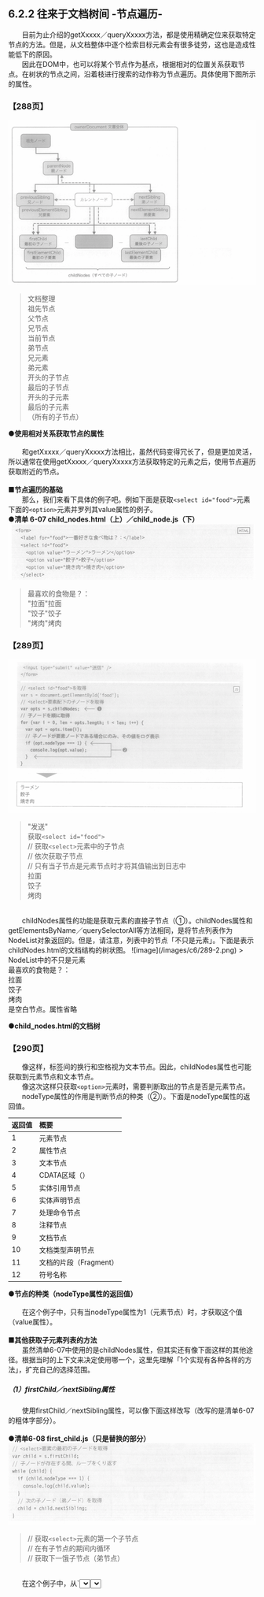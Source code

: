 ## 6.2.2 往来于文档树间 -节点遍历-
&emsp;&emsp;目前为止介绍的getXxxxx／queryXxxxx方法，都是使用精确定位来获取特定节点的方法。但是，从文档整体中逐个检索目标元素会有很多徒劳，这也是造成性能低下的原因。<br>&emsp;&emsp;因此在DOM中，也可以将某个节点作为基点，根据相对的位置关系获取节点。在树状的节点之间，沿着枝进行搜索的动作称为节点遍历。具体使用下图所示的属性。<br>
### 【288页】
![image](/images/c6/288-1.png)
> 文档整理<br>祖先节点<br>父节点<br>兄节点<br>当前节点<br>弟节点<br>兄元素<br>弟元素<br>开头的子节点<br>最后的子节点<br>开头的子元素<br>最后的子元素<br>（所有的子节点）

**●使用相对关系获取节点的属性**<br><br>
&emsp;&emsp;和getXxxxx／queryXxxxx方法相比，虽然代码变得冗长了，但是更加灵活，所以通常在使用getXxxxx／queryXxxxx方法获取特定的元素之后，使用节点遍历获取附近的节点。<br><br>
**■节点遍历的基础**<br>&emsp;&emsp;那么，我们来看下具体的例子吧。例如下面是获取`<select id="food">`元素下面的`<option>`元素并罗列其value属性的例子。<br>
**●清单 6-07 child_nodes.html（上）／child_node.js（下）**
![image](/images/c6/288-2.png)
> 最喜欢的食物是？：<br>"拉面"拉面<br>"饺子"饺子<br>"烤肉"烤肉

### 【289页】
![image](/images/c6/289-1.png)
> "发送"<br>获取`<select id="food">`<br>// 获取`<select>`元素中的子节点<br>// 依次获取子节点<br>// 只有当子节点是元素节点时才将其值输出到日志中<br>拉面<br>饺子<br>烤肉

<br>
&emsp;&emsp;childNodes属性的功能是获取元素的直接子节点（①）。childNodes属性和getElementsByName／querySelectorAll等方法相同，是将节点列表作为NodeList对象返回的。但是，请注意，列表中的节点「不只是元素」。下面是表示childNodes.html的文档结构的树状图。
![image](/images/c6/289-2.png)
> NodeList中的不只是元素<br>最喜欢的食物是？：<br>拉面<br>饺子<br>烤肉<br>是空白节点。属性省略

**●child_nodes.html的文档树**
### 【290页】
&emsp;&emsp;像这样，标签间的换行和空格视为文本节点。因此，childNodes属性也可能获取到元素节点和文本节点。<br>&emsp;&emsp;像这次这样只获取`<option>`元素时，需要判断取出的节点是否是元素节点。<br>&emsp;&emsp;nodeType属性的作用是判断节点的种类（②）。下面是nodeType属性的返回值。

返回值 | 概要
:-- | :--
1 | 元素节点
2 | 属性节点
3 | 文本节点
4 | CDATA区域（<![CDATA[~]]>）
5 | 实体引用节点
6 | 实体声明节点
7 | 处理命令节点
8 | 注释节点
9 | 文档节点
10 | 文档类型声明节点
11 | 文档的片段（Fragment）
12 | 符号名称
**●节点的种类（nodeType属性的返回值）**<br><br>
&emsp;&emsp;在这个例子中，只有当nodeType属性为1（元素节点）时，才获取这个值（value属性）。<br><br>
**■其他获取子元素列表的方法**<br>&emsp;&emsp;虽然清单6-07中使用的是childNodes属性，但其实还有像下面这样的其他途径。根据当时的上下文来决定使用哪一个，这里先理解「1个实现有各种各样的方法」，扩充自己的选择范围。
##### （1）firstChild／nextSibling属性
&emsp;&emsp;使用firstChild／nextSibling属性，可以像下面这样改写（改写的是清单6-07的粗体字部分）。<br><br>
**●清单6-08 first_child.js（只是替换的部分）**
![image](/images/c6/290-1.png)
> // 获取`<select>`元素的第一个子节点<br>// 在有子节点的期间内循环<br>// 获取下一饿子节点（弟节点）<br>

<br>
&emsp;&emsp;在这个例子中，从`<select>`元素中第一个子节点开始，依次获取之后的兄弟节点（直到后面没有为止）。使用lastChild／previousSibling属性也是基本相同的，所以有余力的读者可以尝试一下。
### 【291页】
##### （2）firstElementChild／nextElementSibling属性
&emsp;&emsp;firstElementChild属性返回下面的子元素，nextElementSibling属性获取之后的兄弟元素。和firstChild／nextSibling属性不同，返回值是Element（元素）对象，所以不需要使用nodeType属性判断。<br>&emsp;&emsp;和之前相同，下面是替换清单6-07的粗体字部分。<br><br>
**●清单6-09 first_child_element.js**
![image](/images/c6/291-1.png)
> // 获取`<select>`元素的第一个子节点<br>// 在有子节点的期间内循环<br>

<br>
&emsp;&emsp;和①相同，lastElementChild／previousElementSibling属性可以从末尾的子元素开始依次访问。

